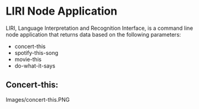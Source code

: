 # LIRI Node Application

LIRI, Language Interpretation and Recognition Interface, is a command line node application that returns data based on the following parameters:

* concert-this
* spotify-this-song
* movie-this
* do-what-it-says

## Concert-this:

Images/concert-this.PNG
